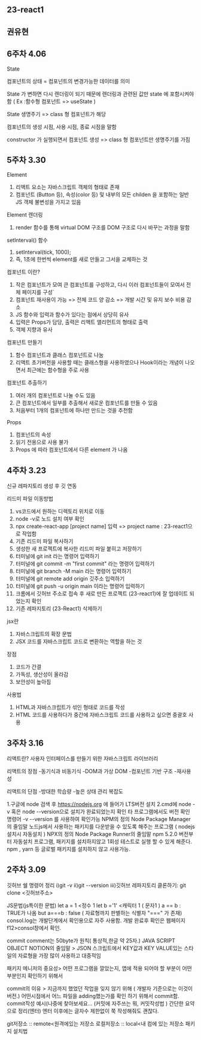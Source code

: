 ## 23-react1

## 권유현 

## 6주차 4.06

State

컴포넌트의 상태 = 컴포넌트의 변경가능한 데이터를 의미

State 가 변하면 다시 렌더링이 되기 때문에 렌더링과 관련된 값만 state 에 포함시켜야함 ( Ex :함수형 컴포넌트 => useState )

State 생명주기 => class 형 컴포넌트가 해당

컴포넌트의 생성 시점, 사용 시점, 종료 시점을 말함

constructor 가 실행되면서 컴포넌트 생성 => class 형 컴포넌트만 생명주기를 가짐

## 5주차 3.30

Element

1. 리액트 요소는 자바스크립트 객체의 형태로 존재
2. 컴포넌트 (Button 등), 속성(color 등) 및 내부의 모든 childen 을 포함하는 일반 JS 객체 불변성을 가지고 있음

Element 렌더링

1. render 함수를 통해 virtual DOM 구조를 DOM 구조로 다시 바꾸는 과정을 말함

setInterval() 함수

1. setInterval(tick, 1000);
2. 즉, 1초에 한번씩 element를 새로 만들고 그서을 교체하는 것

컴포넌트 이란?

1. 작은 컴포넌트가 모여 큰 컴포넌트를 구성하고, 다시 이러 컴포넌트들이 모여서 전체 페이지를 구성`
2. 컴포넌트 재사용이 가능 => 전체 코드 양 감소 => 개발 시간 및 유지 보수 비용 감소
3. JS 함수와 입력과 함수가 있다는 점에서 상당히 유사
4. 입력은 Props가 담당, 출력은 리액트 앨리먼트의 형태로 출력
5. 객체 지향과 유사

컴포넌트 만들기

1. 함수 컴포넌트과 클래스 컴포넌트로 나눔
2. 리액트 초기버전을 사용할 때는 클래스형을 사용하였으나 Hook이라는 개념이 나오면서 최근에는 함수형을 주로 사용

컴포넌트 추출하기

1. 여러 개의 컴포넌트로 나눌 수도 있음
2. 큰 컴포넌트에서 일부를 추출해서 새로운 컴포넌트를 만들 수 있음
3. 처음부터 1개의 컴포넌트에 하나만 만드는 것을 추천함

Props

1. 컴포넌트의 속성
2. 읽기 전용으로 사용 불가
3. Props 에 따라 컴포넌트에서 다른 element 가 나옴

## 4주차 3.23


신규 레파지토리 생성 후 깃 연동

리드미 파일 이동방법

1. vs코드에서 원하는 디렉토리 위치로 이동
2. node -v로 노드 설치 여부 확인
3. npx create-react-app [project name] 입력 => project name : 23-react1으로 작업함
4. 기존 리드미 파일 복사하기
5. 생성한 새 프로젝트에 복사한 리드미 파일 붙히고 저장하기
6. 터미널에 git init 라는 명령어 입력하기
7. 터미널에 git commit -m "first commit" 라는 명령어 입력하기
8. 터미널에 git branch -M main 라는 명령어 입력하기
9. 터미널에 git remote add origin 깃주소 입력하기
10. 터미널에 git push -u origin main 이라는 명령어 입력하기
11. 크롬에서 깃허브 주소로 접속 후 새로 만든 프로젝트 (23-react1)에 잘 업데이트 되었는지 확인
12. 기존 레파지토리 (23-React1) 삭제하기


jsx란  

1. 자바스크립트의 확장 문법
2. JSX 코드를 자바스크립트 코드로 변환하는 역할을 하는 것

장점

1. 코드가 간결
2. 가독성, 생산성이 올라감
3. 보안성이 높아짐

사용법

1. HTML과 자바스크립트가 섞인 형태로 코드를 작성
2. HTML 코드를 사용하다가 중간에 자바스크립트 코드를 사용하고 싶으면 중괄호 사용


## 3주차 3.16 

리액트란?
사용자 인터페이스를 만들기 위한 자바스크립트 라이브러리

 리액트의 장점
-동기식과 비동기식
-DOM과 가상 DOM
-컴포넌트 기반 구조
-재사용성

리액트의 단점
-방대한 학습량
-높은 상태 관리 복잡도

1.구글에 node 검색 후 https://nodejs.org 에 들어가 LTS버전 설치
2.cmd에 node -v 혹은 node --version으로 설치가 완료되었는지 확인
타 프로그램에서도 버전 확인 명령어 -v --version 를 사용하여 확인가능
NPM의 정의
Node Package Manager의 줄임말
 노드js에서 사용하는 패키지를 다운받을 수 있도록 해주는 프로그램
( nodejs설치시 자동설치 )
NPX의 정의
Node Package Runner의 줄임말
npm 5.2.0 버전부터 자동설치 프로그램,
패키지를 설치하지않고 1회성 테스트로 실행 할 수 있게 해준다.
npm , yarn 등 글로벌 패키지를 설치하지 않고 사용가능.



## 2주차 3.09

깃허브 쉘 명령어 정리 i)git -v ii)git --version iii)깃허브 레파지토리 클론하기: git clone <깃허브주소>

JS문법(js특이한 문법) let a = 1 <정수 1 let b ='1' <캐릭터 1 ( 문자1 ) a == b : TRUE가 나옴 but a===b : false ( 자료형까지 판별하는 식별자 "===" 가 존재) consol.log는 개발단계에서 확인용으로 자주 사용함. 개발 완료후 확인은 웹페이지 f12>consol창에서 확인.

commit comment는 50byte가 원칙( 통상적,한글 약 25자.) JAVA SCRIPT OBJECT NOTION의 줄임말 > JSON 스크립트에서 KEY값과 KEY VALUE있는 스타일의 자료형을 가장 많이 사용하고 대중적임

패키지 메니저의 중요성> 어떤 프로그램을 깔았는지, 앱에 적용 되어야 할 부분이 어떤 부분인지 확인하기 위해서

commit의 이유 > 지금까지 했었던 작업을 잊지 않기 위해 ( 개발자 기준으로는 이것이 버전.)
어떤시점에서 어느 파일을 adding했는가를 확인 하기 위해서 commit함. commit작성 예시(나중에 찾아보세요... (커밋에 자주쓰는 뭐, 커밋작성법 ) 간단한 요약으로 정리(엔터) 엔터 이후에는 글자수 제한없이 쭉 작성해줘도 괜찮다.

git저장소 :: remote<원격에있는 저장소 로컬저장소 :: local<내 컴에 있는 저장소 패키지 설치법
